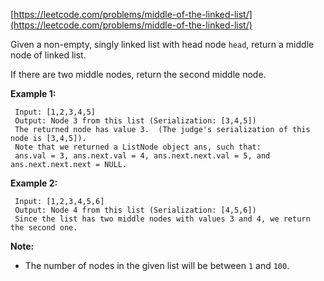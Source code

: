 [https://leetcode.com/problems/middle-of-the-linked-list/](https://leetcode.com/problems/middle-of-the-linked-list/)

Given a non-empty, singly linked list with head node `head`, return a middle node of linked list.

If there are two middle nodes, return the second middle node.

**Example 1:**
```
 Input: [1,2,3,4,5]
 Output: Node 3 from this list (Serialization: [3,4,5])
 The returned node has value 3.  (The judge's serialization of this node is [3,4,5]).
 Note that we returned a ListNode object ans, such that:
 ans.val = 3, ans.next.val = 4, ans.next.next.val = 5, and ans.next.next.next = NULL.
```

**Example 2:**
```
 Input: [1,2,3,4,5,6]
 Output: Node 4 from this list (Serialization: [4,5,6])
 Since the list has two middle nodes with values 3 and 4, we return the second one.
```

**Note:**
- The number of nodes in the given list will be between `1` and `100`.
